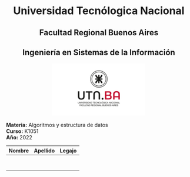 <h1 align=center>Universidad Tecnólogica Nacional</h1>

<h2 align=center>Facultad Regional Buenos Aires </h2>

<h2 align=center>Ingeniería en Sistemas de la Información</h2>

<p align="center">
<img  src="utn_logo.jpg" width="50%" height="50%" />
</p>


**Materia:** Algoritmos y estructura de datos   
**Curso:** K1051     
**Año:** 2022   

|Nombre   |Apellido  |Legajo|
|:--------|:---------|:------------------------|
|     |                            |          |
|       |                             |       |
||||
||||
||||
||||
||||
||||





